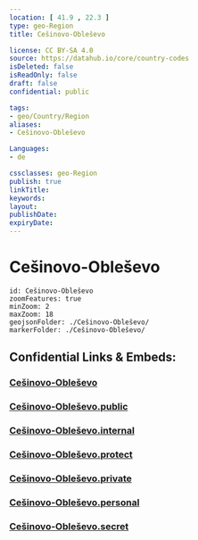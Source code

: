 ```yaml
---
location: [ 41.9 , 22.3 ] 
type: geo-Region
title: Cešinovo-Obleševo

license: CC BY-SA 4.0
source: https://datahub.io/core/country-codes
isDeleted: false
isReadOnly: false
draft: false
confidential: public

tags:
- geo/Country/Region
aliases:
- Cešinovo-Obleševo

Languages:
- de

cssclasses: geo-Region
publish: true
linkTitle: 
keywords: 
layout: 
publishDate: 
expiryDate: 
---
```


# Cešinovo-Obleševo

```leaflet
id: Cešinovo-Obleševo
zoomFeatures: true 
minZoom: 2 
maxZoom: 18
geojsonFolder: ./Cešinovo-Obleševo/
markerFolder: ./Cešinovo-Obleševo/
```


## Confidential Links & Embeds: 

### [Cešinovo-Obleševo](/_Standards/Earth/Continent/Europe/Europe~South/Macedonia~North/Municipalities~Macedonia/Cešinovo-Obleševo.md) 

### [Cešinovo-Obleševo.public](/_public/Earth/Continent/Europe/Europe~South/Macedonia~North/Municipalities~Macedonia/Cešinovo-Obleševo.public.md) 

### [Cešinovo-Obleševo.internal](/_internal/Earth/Continent/Europe/Europe~South/Macedonia~North/Municipalities~Macedonia/Cešinovo-Obleševo.internal.md) 

### [Cešinovo-Obleševo.protect](/_protect/Earth/Continent/Europe/Europe~South/Macedonia~North/Municipalities~Macedonia/Cešinovo-Obleševo.protect.md) 

### [Cešinovo-Obleševo.private](/_private/Earth/Continent/Europe/Europe~South/Macedonia~North/Municipalities~Macedonia/Cešinovo-Obleševo.private.md) 

### [Cešinovo-Obleševo.personal](/_personal/Earth/Continent/Europe/Europe~South/Macedonia~North/Municipalities~Macedonia/Cešinovo-Obleševo.personal.md) 

### [Cešinovo-Obleševo.secret](/_secret/Earth/Continent/Europe/Europe~South/Macedonia~North/Municipalities~Macedonia/Cešinovo-Obleševo.secret.md)

